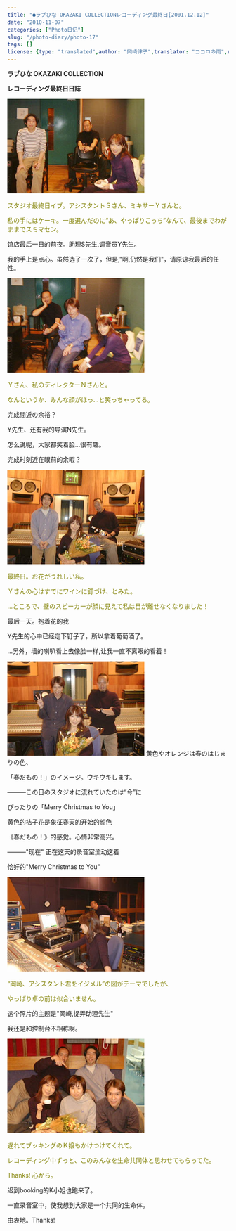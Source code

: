 ```yaml
---
title: "●ラブひな OKAZAKI COLLECTIONレコーディング最終日[2001.12.12]"
date: "2010-11-07"
categories: ["Photo日记"]
slug: "/photo-diary/photo-17"
tags: []
license: {type: "translated",author: "岡崎律子",translator: "ココロの雨",reproduced-url: "http://www.ne.jp/asahi/okazaki/book/photo/photo17.html",reproduced-website: "岡崎律子Book"}
---
```


**ラブひな OKAZAKI COLLECTION**

**レコーディング最終日日誌**

**[![](./images/hina-st1.jpg "hina-st1")](./images/hina-st1.jpg)**

<span style="color: #808000;">スタジオ最終日イブ。アシスタントＳさん、ミキサーＹさんと。</span>

<span style="color: #808000;">私の手にはケーキ。一度選んだのに“あ、やっぱりこっち”なんて、最後までわがままでスミマセン。</span>

馆店最后一日的前夜。助理S先生,调音员Y先生。

我的手上是点心。虽然选了一次了，但是,"啊,仍然是我们"，请原谅我最后的任性。

[![](./images/hina-st2.jpg "hina-st2")](./images/hina-st2.jpg)

<span style="color: #808000;">Ｙさん、私のディレクターＮさんと。</span>

<span style="color: #808000;">なんというか、みんな顔がほっ…と笑っちゃってる。</span>

完成間近の余裕？

Y先生、还有我的导演N先生。

怎么说呢，大家都笑着脸…很有趣。

完成时刻近在眼前的余暇？

[![](./images/hina-st3.jpg "hina-st3")](./images/hina-st3.jpg)

<span style="color: #808000;">最終日。お花がうれしい私。</span>

<span style="color: #808000;">Ｙさんの心はすでにワインに釘づけ、とみた。</span>

<span style="color: #808000;">…ところで、壁のスピーカーが顔に見えて私は目が離せなくなりました！</span>

最后一天。抱着花的我

Y先生的心中已经定下钉子了，所以拿着葡萄酒了。

…另外，墙的喇叭看上去像脸一样,让我一直不离眼的看着！

[![](./images/hina-st5.jpg "hina-st5")](./images/hina-st5.jpg) 黄色やオレンジは春のはじまりの色、

「春だもの！」のイメージ。ウキウキします。

―――この日のスタジオに流れていたのは“今”に

ぴったりの「Merry Christmas to You」

黄色的桔子花是象征春天的开始的颜色

《春だもの！》的感觉。心情非常高兴。

―――"现在" 正在这天的录音室流动这着

恰好的"Merry Christmas to You"

[![](./images/hina-st9.jpg "hina-st9")](./images/hina-st9.jpg)

<span style="color: #808000;">“岡崎、アシスタント君をイジメル”の図がテーマでしたが、</span>

<span style="color: #808000;">やっぱり卓の前は似合いません。</span>

这个照片的主题是"岡崎,捉弄助理先生"

我还是和控制台不相称啊。

[![](./images/hina-st10.jpg "hina-st10")](./images/hina-st10.jpg)

<span style="color: #808000;">遅れてブッキングのＫ嬢もかけつけてくれて。</span>

<span style="color: #808000;">レコーディング中ずっと、このみんなを生命共同体と思わせてもらってた。</span>

<span style="color: #808000;">Thanks! 心から。</span>

迟到booking的K小姐也跑来了。

一直录音室中，使我想到大家是一个共同的生命体。

由衷地。Thanks!
